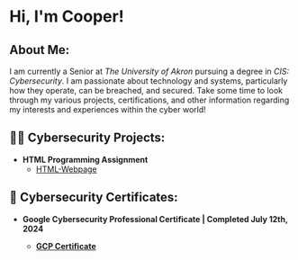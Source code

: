<h1>Hi, I'm Cooper!<br/></h1>

<h2>About Me:</h2>
I am currently a Senior at <i>The University of Akron</i> pursuing a degree in <i>CIS: Cybersecurity</i>. 
I am passionate about technology and systems, particularly how they operate, can be breached, and secured.
Take some time to look through my various projects, certifications, and other information regarding my interests and experiences within the cyber world!

<h2>👨‍💻 Cybersecurity Projects:</h2>

- <b>HTML Programming Assignment</b>
  - [HTML-Webpage](https://github.com/ctr-21/HTML-Webpage/tree/main)

<h2>💼 Cybersecurity Certificates:</h2>

- <b>Google Cybersecurity Professional Certificate | Completed July 12th, 2024
  - [GCP Certificate](https://github.com/ctr-21/Professional-Certificates)
